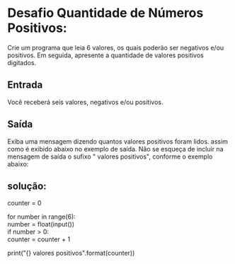 # Desafio Quantidade de Números Positivos:
Crie um programa que leia 6 valores, os quais poderão ser negativos e/ou positivos. Em seguida, apresente a quantidade de valores positivos digitados.

## Entrada
Você receberá seis valores, negativos e/ou positivos.

## Saída
Exiba uma mensagem dizendo quantos valores positivos foram lidos. assim como é exibido abaixo no exemplo de saída. Não se esqueça de incluir na mensagem de saída o sufixo " valores positivos", conforme o exemplo abaixo:

## solução:
counter = 0  

for number in range(6):  
    number = float(input())  
    if number > 0:  
      counter = counter + 1  

print("{} valores positivos".format(counter))
       
